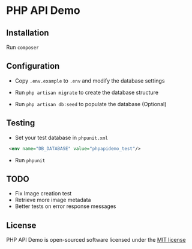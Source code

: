 # PHP API Demo

## Installation

Run `composer`

## Configuration

- Copy `.env.example` to `.env` and modify the database settings

- Run `php artisan migrate` to create the database structure

- Run `php artisan db:seed` to populate the database (Optional)

## Testing

- Set your test database in `phpunit.xml`  
```xml
 <env name="DB_DATABASE" value="phpapidemo_test"/>
```

- Run `phpunit`

## TODO

- Fix Image creation test
- Retrieve more image metadata
- Better tests on error response messages
 
## License

PHP API Demo is open-sourced software licensed under the [MIT license](http://opensource.org/licenses/MIT)
